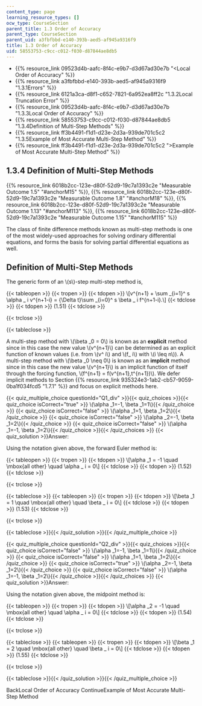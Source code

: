 ```yaml
---
content_type: page
learning_resource_types: []
ocw_type: CourseSection
parent_title: 1.3 Order of Accuracy
parent_type: CourseSection
parent_uid: a3fbfbbd-e140-393b-aed5-af945a9316f9
title: 1.3 Order of Accuracy
uid: 58553753-c9cc-c012-f030-d87844ae8db5
---
```


*   {{% resource_link 09523d4b-aafc-8f4c-e9b7-d3d67ad30e7b "\<Local Order of Accuracy" %}}
*   {{% resource_link a3fbfbbd-e140-393b-aed5-af945a9316f9 "1.3.1Errors" %}}
*   {{% resource_link 6121a3ca-d8f1-c652-7821-6a952ea8ff2c "1.3.2Local Truncation Error" %}}
*   {{% resource_link 09523d4b-aafc-8f4c-e9b7-d3d67ad30e7b "1.3.3Local Order of Accuracy" %}}
*   {{% resource_link 58553753-c9cc-c012-f030-d87844ae8db5 "1.3.4Definition of Multi-Step Methods" %}}
*   {{% resource_link ff3b4491-f1d1-d23e-2d3a-939de701c5c2 "1.3.5Example of Most Accurate Multi-Step Method" %}}
*   {{% resource_link ff3b4491-f1d1-d23e-2d3a-939de701c5c2 "\>Example of Most Accurate Multi-Step Method" %}}

1.3.4 Definition of Multi-Step Methods
--------------------------------------

{{% resource_link 6018b2cc-123e-d80f-52d9-19c7a1393c2e "Measurable Outcome 1.5" "#anchorM15" %}}, {{% resource_link 6018b2cc-123e-d80f-52d9-19c7a1393c2e "Measurable Outcome 1.8" "#anchorM18" %}}, {{% resource_link 6018b2cc-123e-d80f-52d9-19c7a1393c2e "Measurable Outcome 1.13" "#anchorM113" %}}, {{% resource_link 6018b2cc-123e-d80f-52d9-19c7a1393c2e "Measurable Outcome 1.15" "#anchorM115" %}}

The class of finite difference methods known as multi-step methods is one of the most widely-used approaches for solving ordinary differential equations, and forms the basis for solving partial differential equations as well.

Definition of Multi-Step Methods
--------------------------------

The generic form of an \\(s\\)-step multi-step method is,

{{< tableopen >}}
{{< tropen >}}
{{< tdopen >}}
\\\[v^{n+1} + \\sum \_{i=1}^ s \\alpha \_ i v^{n+1-i} = {\\Delta t}\\sum \_{i=0}^ s \\beta \_ i f^{n+1-i}.\\\]
{{< tdclose >}}
{{< tdopen >}}
(1.51)
{{< tdclose >}}

{{< trclose >}}

{{< tableclose >}}

A multi-step method with \\(\\beta \_0 = 0\\) is known as an **explicit** method since in this case the new value \\(v^{n+1}\\) can be determined as an explicit function of known values (i.e. from \\(v^ i\\) and \\(f\_ i\\) with \\(i \\leq n\\)). A multi-step method with \\(\\beta \_0 \\neq 0\\) is known as an **implicit** method since in this case the new value \\(v^{n+1}\\) is an implicit function of itself through the forcing function, \\(f^{n+1} = f(v^{n+1},t^{n+1})\\). We defer implicit methods to Section {{% resource_link 935324e3-1ab2-cb57-9059-0ba1f034fcd5 "1.7.1" %}} and focus on explicit methods here.

{{< quiz_multiple_choice questionId="Q1_div" >}}{{< quiz_choices >}}{{< quiz_choice isCorrect="true" >}} \\(\\alpha \_1=-1, \\beta \_1=1\\){{< /quiz_choice >}}
{{< quiz_choice isCorrect="false" >}} \\(\\alpha \_1=1, \\beta \_1=2\\){{< /quiz_choice >}}
{{< quiz_choice isCorrect="false" >}} \\(\\alpha \_2=-1, \\beta \_1=2\\){{< /quiz_choice >}}
{{< quiz_choice isCorrect="false" >}} \\(\\alpha \_1=-1, \\beta \_1=2\\){{< /quiz_choice >}}{{< /quiz_choices >}}
{{< quiz_solution >}}Answer:

Using the notation given above, the forward Euler method is:

{{< tableopen >}}
{{< tropen >}}
{{< tdopen >}}
\\\[\\alpha \_1 = -1 \\quad \\mbox{all other} \\quad \\alpha \_ i = 0\\\]
{{< tdclose >}}
{{< tdopen >}}
(1.52)
{{< tdclose >}}

{{< trclose >}}

{{< tableclose >}}
{{< tableopen >}}
{{< tropen >}}
{{< tdopen >}}
\\\[\\beta \_1 = 1 \\quad \\mbox{all other} \\quad \\beta \_ i = 0\\\]
{{< tdclose >}}
{{< tdopen >}}
(1.53)
{{< tdclose >}}

{{< trclose >}}

{{< tableclose >}}{{< /quiz_solution >}}{{< /quiz_multiple_choice >}}

{{< quiz_multiple_choice questionId="Q2_div" >}}{{< quiz_choices >}}{{< quiz_choice isCorrect="false" >}} \\(\\alpha \_1=-1, \\beta \_1=1\\){{< /quiz_choice >}}
{{< quiz_choice isCorrect="false" >}} \\(\\alpha \_1=1, \\beta \_1=2\\){{< /quiz_choice >}}
{{< quiz_choice isCorrect="true" >}} \\(\\alpha \_2=-1, \\beta \_1=2\\){{< /quiz_choice >}}
{{< quiz_choice isCorrect="false" >}} \\(\\alpha \_1=-1, \\beta \_1=2\\){{< /quiz_choice >}}{{< /quiz_choices >}}
{{< quiz_solution >}}Answer:

Using the notation given above, the midpoint method is:

{{< tableopen >}}
{{< tropen >}}
{{< tdopen >}}
\\\[\\alpha \_2 = -1 \\quad \\mbox{all other} \\quad \\alpha \_ i = 0\\\]
{{< tdclose >}}
{{< tdopen >}}
(1.54)
{{< tdclose >}}

{{< trclose >}}

{{< tableclose >}}
{{< tableopen >}}
{{< tropen >}}
{{< tdopen >}}
\\\[\\beta \_1 = 2 \\quad \\mbox{all other} \\quad \\beta \_ i = 0\\\]
{{< tdclose >}}
{{< tdopen >}}
(1.55)
{{< tdclose >}}

{{< trclose >}}

{{< tableclose >}}{{< /quiz_solution >}}{{< /quiz_multiple_choice >}}

BackLocal Order of Accuracy ContinueExample of Most Accurate Multi-Step Method
